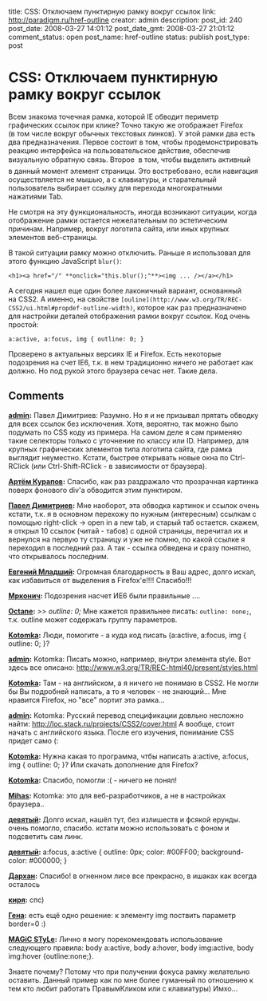 title: CSS: Отключаем пунктирную рамку вокруг ссылок
link: http://paradigm.ru/href-outline
creator: admin
description: 
post_id: 240
post_date: 2008-03-27 14:01:12
post_date_gmt: 2008-03-27 21:01:12
comment_status: open
post_name: href-outline
status: publish
post_type: post

# CSS: Отключаем пунктирную рамку вокруг ссылок

Всем знакома точечная рамка, которой IE обводит периметр графических ссылок при клике? Точно такую же отображает Firefox (в том числе вокруг обычных текстовых линков). У этой рамки два есть два предназначения. Первое состоит в том, чтобы продемонстрировать реакцию интерфейса на пользовательское действие, обеспечив визуальную обратную связь. Второе  в том, чтобы выделить активный в данный момент элемент страницы. Это востребовано, если навигация осуществляется не мышью, а с клавиатуры, и старательный пользователь выбирает ссылку для перехода многократными нажатиями Tab.

Не смотря на эту функциональность, иногда возникают ситуации, когда отображение рамки остается нежелательным по эстетическим причинам. Например, вокруг логотипа сайта, или иных крупных элементов веб-страницы.

В такой ситуации рамку можно отключить. Раньше я использовал для этого функцию JavaScript `blur()`:
    
    <h1><a href="/" **onclick="this.blur();"**><img ... /></a></h1>

А сегодня нашел еще один более лаконичный вариант, основанный на CSS2. А именно, на свойстве `[ouline](http://www.w3.org/TR/REC-CSS2/ui.html#propdef-outline-width)`, которое как раз предназначено для настройки деталей отображения рамки вокруг ссылок. Код очень простой:
    
    a:active, a:focus, img { outline: 0; }

Проверено в актуальных версиях IE и Firefox. Есть некоторые подозрения на счет IE6, т.к. в нем традиционно ничего не работает как должно. Но под рукой этого браузера сечас нет. Такие дела.

## Comments

**[admin](#451 "2008-03-28 06:46:01"):** Павел Димитриев: Разумно. Но я и не призывал прятать обводку для всех ссылок без исключения. Хотя, вероятно, так можно было подумать по CSS коду из примера. На самом деле я сам применяю такие селекторы только с уточнение по классу или ID. Например, для крупных графических элементов типа логотипа сайта, где рамка выглядит неуместно. Кстати, быстрее открывать новые окна по Ctrl-RClick (или Ctrl-Shift-RClick - в зависимости от браузера).

**[Артём Курапов](#448 "2008-03-27 15:15:47"):** Спасибо, как раз раздражало что прозрачная картинка поверх фонового div'а обводится этим пунктиром.

**[Павел Димитриев](#450 "2008-03-28 06:30:34"):** Мне наоборот, эта обводка картинок и ссылок очень кстати, т.к. я в основном перехожу по нужным (интересным) ссылкам с помощью right-click -> open in a new tab, и старый таб остается. скажем, я открыл 10 ссылок (читай - табов) с одной страницы, перечитал их и вернулся на первую ту страницу и уже не помню, по какой ссылке я переходил в последний раз. А так - ссылка обведена и сразу понятно, что открывалось последним.

**[Евгений Младший](#1591 "2008-08-14 19:34:26"):** Огромная благодарность в Ваш адрес, долго искал, как избавиться от выделения в Firefox'е!!!! Спасибо!!!

**[Мрконич](#794 "2008-05-22 15:46:21"):** Подозрения насчет ИЕ6 были правильные ....

**[Octane](#1037 "2008-06-13 20:53:06"):** _>> outline: 0;_ Мне кажется правильнее писать: `outline: none;`, т.к. outline может содержать группу параметров.

**[Kotomka](#1690 "2008-08-21 21:15:40"):** Люди, помогите - а куда код писать (a:active, a:focus, img { outline: 0; }?

**[admin](#1691 "2008-08-21 21:33:20"):** Kotomka: Писать можно, например, внутри элемента style. Вот здесь все описано: http://www.w3.org/TR/REC-html40/present/styles.html

**[Kotomka](#1692 "2008-08-21 21:42:29"):** Там - на английском, а я ничего не понимаю в CSS2. Не могли бы Вы подробней написать, а то я человек - не знающий... Мне нравится Firefox, но "все" портит эта рамка...

**[admin](#1703 "2008-08-22 09:00:16"):** Kotomka: Русский перевод спецификации довльно несложно найти: http://loc.stack.ru/projects/CSS2/cover.html А вообще, стоит начать с английского языка. После его изучения, понимание CSS придет само (:

**[Kotomka](#1707 "2008-08-22 13:39:26"):** Нужна какая то программа, чтбы написать a:active, a:focus, img { outline: 0; }? Или скачать дополнение для Firefox?

**[Kotomka](#1744 "2008-08-25 00:05:46"):** Спасибо, помогли :( - ничего не понял!

**[Mihas](#36368 "2009-07-24 13:04:17"):** Kotomka: это для веб-разработчиков, а не в настройках браузера..

**[девятый](#35832 "2009-07-07 14:59:24"):** Долго искал, нашёл тут, без излишеств и фсякой ерунды. очень помогло, спасибо. кстати можно использовать с фоном и подсветить сам линк.

**[девятый](#35833 "2009-07-07 15:02:03"):** a:focus, a:active { outline: 0px; color: #00FF00; background-color: #000000; }

**[Дархан](#35122 "2009-06-08 16:47:21"):** Спасибо! в огненном лисе все прекрасно, в ишаках как всегда осталось

**[киря](#45638 "2010-05-27 08:29:41"):** спс)

**[Гена](#57311 "2011-06-26 20:40:06"):** есть ещё одно решение: к элементу img поствить параметр border=0 :)

**[MAGiC STyLe](#67964 "2012-07-11 03:52:42"):** Лично я могу порекомендовать использование следующего правила: body a:active, body a:hover, body img:active, body img:hover {outline:none;}.

Знаете почему? Потому что при получении фокуса рамку желательно оставить. Данный пример как по мне более гуманный по отношению к тем кто любит работать ПравымКликом или с клавиатуры) Имхо...

